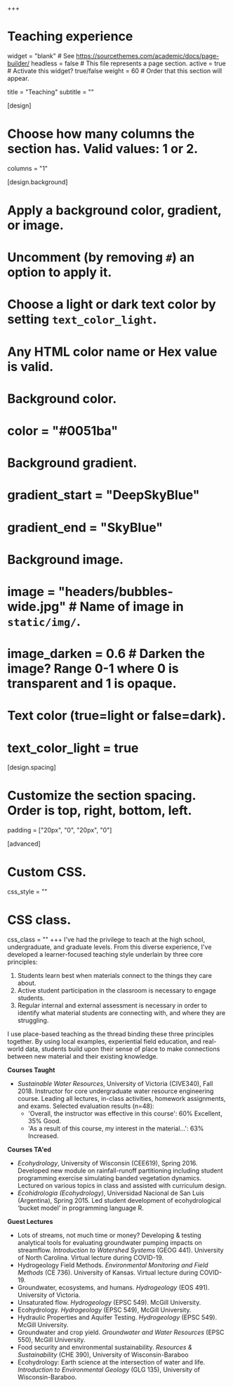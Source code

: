 +++
# Teaching experience

widget = "blank"  # See https://sourcethemes.com/academic/docs/page-builder/
headless = false # This file represents a page section.
active = true  # Activate this widget? true/false
weight = 60  # Order that this section will appear.

title = "Teaching"
subtitle = ""

[design]
  # Choose how many columns the section has. Valid values: 1 or 2.
  columns = "1"

[design.background]
  # Apply a background color, gradient, or image.
  #   Uncomment (by removing `#`) an option to apply it.
  #   Choose a light or dark text color by setting `text_color_light`.
  #   Any HTML color name or Hex value is valid.

  # Background color.
  # color = "#0051ba"
  
  # Background gradient.
  # gradient_start = "DeepSkyBlue"
  # gradient_end = "SkyBlue"
  
  # Background image.
  # image = "headers/bubbles-wide.jpg"  # Name of image in `static/img/`.
  # image_darken = 0.6  # Darken the image? Range 0-1 where 0 is transparent and 1 is opaque.

  # Text color (true=light or false=dark).
  # text_color_light = true

[design.spacing]
  # Customize the section spacing. Order is top, right, bottom, left.
  padding = ["20px", "0", "20px", "0"]

[advanced]
 # Custom CSS. 
 css_style = ""
 
 # CSS class.
 css_class = ""
+++
I've had the privilege to teach at the high school, undergraduate, and graduate levels. From this diverse experience, I've developed a learner-focused teaching style underlain by three core principles:
1. Students learn best when materials connect to the things they care about. 
2. Active student participation in the classroom is necessary to engage students.
3. Regular internal and external assessment is necessary in order to identify what material students are connecting with, and where they are struggling. 

I use place-based teaching as the thread binding these three principles together. By using local examples, experiential field education, and real-world data, students build upon their sense of place to make connections between new material and their existing knowledge.

**Courses Taught**
 - *Sustainable Water Resources*, University of Victoria (CIVE340), Fall 2018. Instructor for core undergraduate water resource engineering course. Leading all lectures, in-class activities, homework assignments, and exams. Selected evaluation results (n=48):
	- 'Overall, the instructor was effective in this course': 60% Excellent, 35% Good.
	- 'As a result of this course, my interest in the material...': 63% Increased.

**Courses TA'ed**
 - *Ecohydrology*, University of Wisconsin (CEE619), Spring 2016. Developed new module on rainfall-runoff partitioning including student programming exercise simulating banded vegetation dynamics. Lectured on various topics in class and assisted with curriculum design.
 - *Ecohidrologia (Ecohydrology)*, Universidad Nacional de San Luis (Argentina), Spring 2015. Led student development of ecohydrological ‘bucket model’ in programming language R.

**Guest Lectures**
 - Lots of streams, not much time or money? Developing & testing analytical tools for evaluating groundwater pumping impacts on streamflow. *Introduction to Watershed Systems* (GEOG 441). University of North Carolina. Virtual lecture during COVID-19.
 - Hydrogeology Field Methods. *Environmental Monitoring and Field Methods* (CE 736). University of Kansas. Virtual lecture during COVID-19.
 - Groundwater, ecosystems, and humans. *Hydrogeology* (EOS 491). University of Victoria.
 - Unsaturated flow. *Hydrogeology* (EPSC 549). McGill University.
 - Ecohydrology. *Hydrogeology* (EPSC 549), McGill University.
 - Hydraulic Properties and Aquifer Testing. *Hydrogeology* (EPSC 549). McGill University.
 - Groundwater and crop yield. *Groundwater and Water Resources* (EPSC 550), McGill University.
 - Food security and environmental sustainability. *Resources & Sustainability* (CHE 390), University of Wisconsin-Baraboo
 - Ecohydrology: Earth science at the intersection of water and life. *Introduction to Environmental Geology* (GLG 135), University of Wisconsin-Baraboo. 

